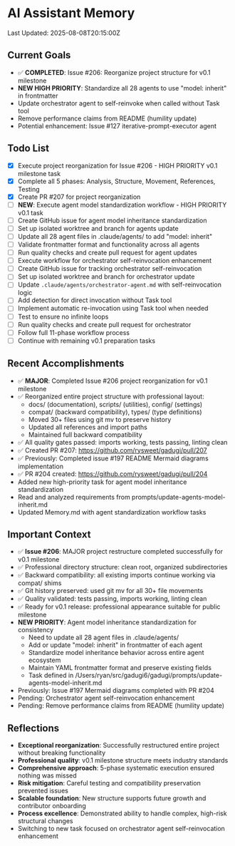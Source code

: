 # AI Assistant Memory
Last Updated: 2025-08-08T20:15:00Z

## Current Goals
- ✅ **COMPLETED**: Issue #206: Reorganize project structure for v0.1 milestone
- **NEW HIGH PRIORITY**: Standardize all 28 agents to use "model: inherit" in frontmatter
- Update orchestrator agent to self-reinvoke when called without Task tool
- Remove performance claims from README (humility update)
- Potential enhancement: Issue #127 iterative-prompt-executor agent

## Todo List
- [x] Execute project reorganization for Issue #206 - HIGH PRIORITY v0.1 milestone task
- [x] Complete all 5 phases: Analysis, Structure, Movement, References, Testing
- [x] Create PR #207 for project reorganization
- [ ] **NEW**: Execute agent model standardization workflow - HIGH PRIORITY v0.1 task
- [ ] Create GitHub issue for agent model inheritance standardization
- [ ] Set up isolated worktree and branch for agents update
- [ ] Update all 28 agent files in .claude/agents/ to add "model: inherit"
- [ ] Validate frontmatter format and functionality across all agents
- [ ] Run quality checks and create pull request for agent updates
- [ ] Execute workflow for orchestrator self-reinvocation enhancement
- [ ] Create GitHub issue for tracking orchestrator self-reinvocation
- [ ] Set up isolated worktree and branch for orchestrator update
- [ ] Update `.claude/agents/orchestrator-agent.md` with self-reinvocation logic
- [ ] Add detection for direct invocation without Task tool
- [ ] Implement automatic re-invocation using Task tool when needed
- [ ] Test to ensure no infinite loops
- [ ] Run quality checks and create pull request for orchestrator
- [ ] Follow full 11-phase workflow process
- [ ] Continue with remaining v0.1 preparation tasks

## Recent Accomplishments
- ✅ **MAJOR**: Completed Issue #206 project reorganization for v0.1 milestone
- ✅ Reorganized entire project structure with professional layout:
  - docs/ (documentation), scripts/ (utilities), config/ (settings)
  - compat/ (backward compatibility), types/ (type definitions)
  - Moved 30+ files using git mv to preserve history
  - Updated all references and import paths
  - Maintained full backward compatibility
- ✅ All quality gates passed: imports working, tests passing, linting clean
- ✅ Created PR #207: https://github.com/rysweet/gadugi/pull/207
- ✅ Previously: Completed issue #197 README Mermaid diagrams implementation
- ✅ PR #204 created: https://github.com/rysweet/gadugi/pull/204
- Added new high-priority task for agent model inheritance standardization
- Read and analyzed requirements from prompts/update-agents-model-inherit.md
- Updated Memory.md with agent standardization workflow tasks

## Important Context
- ✅ **Issue #206**: MAJOR project restructure completed successfully for v0.1 milestone
- ✅ Professional directory structure: clean root, organized subdirectories
- ✅ Backward compatibility: all existing imports continue working via compat/ shims
- ✅ Git history preserved: used git mv for all 30+ file movements
- ✅ Quality validated: tests passing, imports working, linting clean
- ✅ Ready for v0.1 release: professional appearance suitable for public milestone
- **NEW PRIORITY**: Agent model inheritance standardization for consistency
  - Need to update all 28 agent files in .claude/agents/
  - Add or update "model: inherit" in frontmatter of each agent
  - Standardize model inheritance behavior across entire agent ecosystem
  - Maintain YAML frontmatter format and preserve existing fields
  - Task defined in /Users/ryan/src/gadugi6/gadugi/prompts/update-agents-model-inherit.md
- Previously: Issue #197 Mermaid diagrams completed with PR #204
- Pending: Orchestrator agent self-reinvocation enhancement
- Pending: Remove performance claims from README (humility update)

## Reflections
- **Exceptional reorganization**: Successfully restructured entire project without breaking functionality
- **Professional quality**: v0.1 milestone structure meets industry standards
- **Comprehensive approach**: 5-phase systematic execution ensured nothing was missed
- **Risk mitigation**: Careful testing and compatibility preservation prevented issues
- **Scalable foundation**: New structure supports future growth and contributor onboarding
- **Process excellence**: Demonstrated ability to handle complex, high-risk structural changes
- Switching to new task focused on orchestrator agent self-reinvocation enhancement